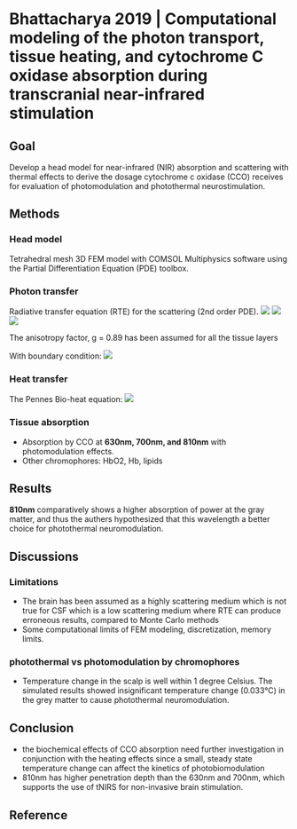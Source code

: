 # Bhattacharya 2019 | Computational modeling of the photon transport, tissue heating, and cytochrome C oxidase absorption during transcranial near-infrared stimulation


<!--more-->

## Goal
Develop a head model for near-infrared (NIR) absorption and scattering with thermal effects to derive the dosage cytochrome c oxidase (CCO) receives for evaluation of photomodulation and photothermal neurostimulation.

## Methods
### Head model
Tetrahedral mesh 3D FEM model with COMSOL Multiphysics software using the Partial Differentiation Equation (PDE) toolbox.
### Photon transfer
Radiative transfer equation (RTE) for the scattering (2nd order PDE).
![](https://www.biorxiv.org/sites/default/files/highwire/biorxiv/early/2019/07/19/708362/embed/graphic-6.gif)
![](https://www.biorxiv.org/sites/default/files/highwire/biorxiv/early/2019/07/19/708362/embed/graphic-7.gif)
![](https://www.biorxiv.org/sites/default/files/highwire/biorxiv/early/2019/07/19/708362/embed/graphic-8.gif)

The anisotropy factor, g = 0.89 has been assumed for all the tissue layers

With boundary condition:
![](https://www.biorxiv.org/sites/default/files/highwire/biorxiv/early/2019/07/19/708362/embed/graphic-9.gif)

### Heat transfer
The Pennes Bio-heat equation:
![](https://www.biorxiv.org/sites/default/files/highwire/biorxiv/early/2019/07/19/708362/embed/graphic-11.gif)

### Tissue absorption
* Absorption by CCO at **630nm, 700nm, and 810nm** with photomodulation effects.
* Other chromophores: HbO2, Hb, lipids

## Results
**810nm** comparatively shows a higher absorption of power at the gray matter, and thus the authers hypothesized that this wavelength a better choice for photothermal neuromodulation.

## Discussions
### Limitations
* The brain has been assumed as a highly scattering medium which is not true for CSF which is a low scattering medium where RTE can produce erroneous results, compared to Monte Carlo methods
* Some computational limits of FEM modeling, discretization, memory limits.
### photothermal vs photomodulation by chromophores
* Temperature change in the scalp is well within 1 degree Celsius. The simulated results showed insignificant temperature change (0.033°C) in the grey matter to cause photothermal neuromodulation.

## Conclusion
* the biochemical effects of CCO absorption need further investigation in conjunction with the heating effects since a small, steady state temperature change can affect the kinetics of photobiomodulation
* 810nm has higher penetration depth than the 630nm and 700nm, which supports the use of tNIRS for non-invasive brain stimulation.

## Reference
[^Bhattacharya2019]: Bhattacharya, M., & Dutta, A. (2019). Computational modeling of the photon transport, tissue heating, and cytochrome C oxidase absorption during transcranial near-infrared stimulation. BioRxiv. https://www.biorxiv.org/content/10.1101/708362v1.

